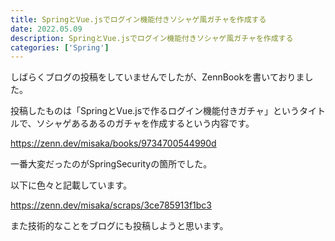 ```yaml
---
title: SpringとVue.jsでログイン機能付きソシャゲ風ガチャを作成する
date: 2022.05.09
description: SpringとVue.jsでログイン機能付きソシャゲ風ガチャを作成する
categories: ['Spring']
---
```


しばらくブログの投稿をしていませんでしたが、ZennBookを書いておりました。



投稿したものは「SpringとVue.jsで作るログイン機能付きガチャ」というタイトルで、ソシャゲあるあるのガチャを作成するという内容です。

https://zenn.dev/misaka/books/9734700544990d




一番大変だったのがSpringSecurityの箇所でした。

以下に色々と記載しています。

https://zenn.dev/misaka/scraps/3ce785913f1bc3




また技術的なことをブログにも投稿しようと思います。
